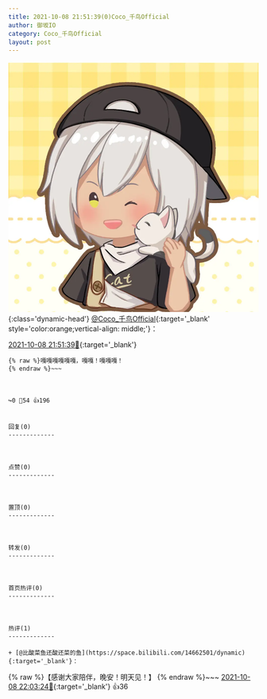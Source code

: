 ```yaml
---
title: 2021-10-08 21:51:39(0)Coco_千鸟Official
author: 御坂IO
category: Coco_千鸟Official
layout: post
---
```


![img](/images/85e485bc0dbd0cde4d15f24d7cffe9704618ad10.jpg){:class='dynamic-head'}
[@Coco_千鸟Official](https://space.bilibili.com/1891728206/dynamic){:target='_blank' style='color:orange;vertical-align: middle;'}：

[2021-10-08 21:51:39🔗](https://t.bilibili.com/579230881657916828){:target='_blank'}

~~~
{% raw %}嘎嘎嘎嘎嘎嘎，嘎嘎！嘎嘎嘎！
{% endraw %}~~~



↪️0 💬54 👍196


回复(0)
-------------



点赞(0)
-------------



置顶(0)
-------------



转发(0)
-------------



首页热评(0)
-------------



热评(1)
-------------

+ [@比酸菜鱼还酸还菜的鱼](https://space.bilibili.com/14662501/dynamic){:target='_blank'}：
~~~
{% raw %}【感谢大家陪伴，晚安！明天见！】
{% endraw %}~~~
[2021-10-08 22:03:24🔗](https://t.bilibili.com/579230881657916828#reply5550722838){:target='_blank'} 👍36


